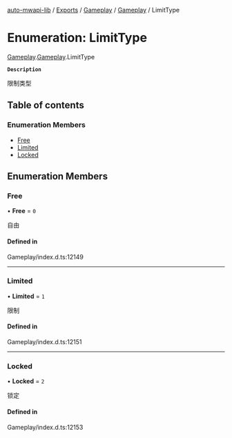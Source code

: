[auto-mwapi-lib](../README.md) / [Exports](../modules.md) / [Gameplay](../modules/Gameplay.md) / [Gameplay](../modules/Gameplay.Gameplay.md) / LimitType

# Enumeration: LimitType

[Gameplay](../modules/Gameplay.md).[Gameplay](../modules/Gameplay.Gameplay.md).LimitType

**`Description`**

限制类型

## Table of contents

### Enumeration Members

- [Free](Gameplay.Gameplay.LimitType.md#free)
- [Limited](Gameplay.Gameplay.LimitType.md#limited)
- [Locked](Gameplay.Gameplay.LimitType.md#locked)

## Enumeration Members

### Free

• **Free** = `0`

自由

#### Defined in

Gameplay/index.d.ts:12149

---

### Limited

• **Limited** = `1`

限制

#### Defined in

Gameplay/index.d.ts:12151

---

### Locked

• **Locked** = `2`

锁定

#### Defined in

Gameplay/index.d.ts:12153
